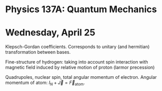 Physics 137A: Quantum Mechanics
===============================
Wednesday, April 25
===================

Klepsch-Gordan coefficients. Corresponds to unitary (and hermitian)
transformation between bases.

Fine-structure of hydrogen: taking into account spin interaction with
magnetic field induced by relative motion of proton (larmor precession)

Quadrupoles, nuclear spin, total angular momentum of electron. Angular
momentum of atom: $I_N + \vec{J} = \vec{F}_{\mathrm{atom}}$.
